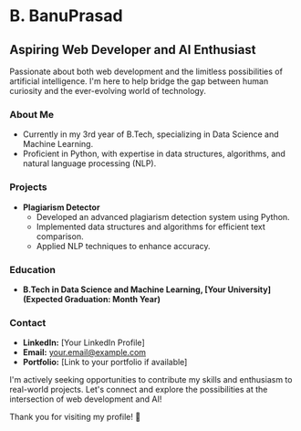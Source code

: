 # B. BanuPrasad
## Aspiring Web Developer and AI Enthusiast

Passionate about both web development and the limitless possibilities of artificial intelligence. I'm here to help bridge the gap between human curiosity and the ever-evolving world of technology.

### About Me
- Currently in my 3rd year of B.Tech, specializing in Data Science and Machine Learning.
- Proficient in Python, with expertise in data structures, algorithms, and natural language processing (NLP).

### Projects
- **Plagiarism Detector**
  - Developed an advanced plagiarism detection system using Python.
  - Implemented data structures and algorithms for efficient text comparison.
  - Applied NLP techniques to enhance accuracy.

### Education
- **B.Tech in Data Science and Machine Learning, [Your University] (Expected Graduation: Month Year)**

### Contact
- **LinkedIn:** [Your LinkedIn Profile]
- **Email:** your.email@example.com
- **Portfolio:** [Link to your portfolio if available]

I'm actively seeking opportunities to contribute my skills and enthusiasm to real-world projects. Let's connect and explore the possibilities at the intersection of web development and AI!

Thank you for visiting my profile! 🚀
